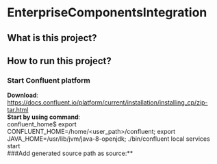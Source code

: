 # EnterpriseComponentsIntegration

## What is this project?

## How to run this project?
### Start Confluent platform
  **Download**: https://docs.confluent.io/platform/current/installation/installing_cp/zip-tar.html  
  **Start by using command**:  
         confluent_home$ export CONFLUENT_HOME=/home/<user_path>/confluent; export JAVA_HOME=/usr/lib/jvm/java-8-openjdk; ./bin/confluent local services start  
###Add generated source path as source:**  
      
